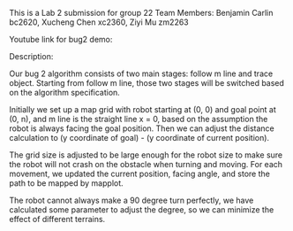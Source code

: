 This is a Lab 2 submission for group 22
Team Members: Benjamin Carlin bc2620, Xucheng Chen xc2360, Ziyi Mu zm2263




Youtube link for bug2 demo:



Description:

Our bug 2 algorithm consists of two main stages: follow m line and trace object. 
Starting from follow m line, those two stages will be switched based on the algorithm specification.

Initially we set up a map grid with robot starting at (0, 0) and goal point at (0, n), 
and m line is the straight line x = 0, based on the assumption the robot is always facing the goal position.
Then we can adjust the distance calculation to (y coordinate of goal) - (y coordinate of current position).

The grid size is adjusted to be large enough for the robot size to make sure the robot will not crash on 
the obstacle when turning and moving. For each movement, we updated the current position, facing angle, and 
store the path to be mapped by mapplot. 

The robot cannot always make a 90 degree turn perfectly, we have calculated some parameter to adjust the degree, 
so we can minimize the effect of different terrains.

